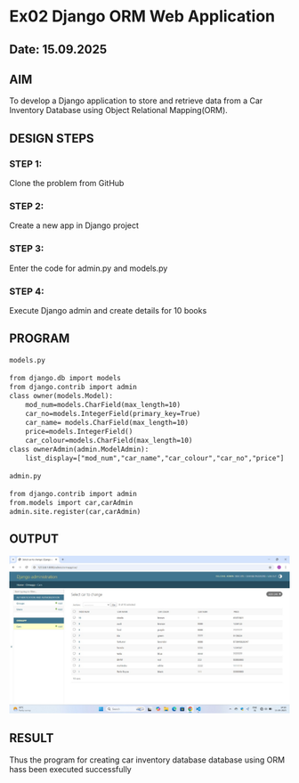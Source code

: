# Ex02 Django ORM Web Application
## Date: 15.09.2025

## AIM
To develop a Django application to store and retrieve data from a Car Inventory Database using Object Relational Mapping(ORM).




## DESIGN STEPS

### STEP 1:
Clone the problem from GitHub

### STEP 2:
Create a new app in Django project

### STEP 3:
Enter the code for admin.py and models.py

### STEP 4:
Execute Django admin and create details for 10 books

## PROGRAM
```
models.py

from django.db import models
from django.contrib import admin
class owner(models.Model):
    mod_num=models.CharField(max_length=10)
    car_no=models.IntegerField(primary_key=True)
    car_name= models.CharField(max_length=10)
    price=models.IntegerField()
    car_colour=models.CharField(max_length=10)
class ownerAdmin(admin.ModelAdmin):
    list_display=["mod_num","car_name","car_colour","car_no","price"]

admin.py

from django.contrib import admin
from.models import car,carAdmin
admin.site.register(car,carAdmin)

```
## OUTPUT
![alt text](Screenshot.jpg)


## RESULT
Thus the program for creating car inventory database database using ORM hass been executed successfully
